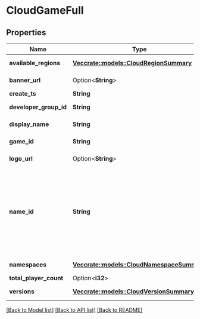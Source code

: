 # CloudGameFull

## Properties

Name | Type | Description | Notes
------------ | ------------- | ------------- | -------------
**available_regions** | [**Vec<crate::models::CloudRegionSummary>**](CloudRegionSummary.md) | A list of region summaries. | 
**banner_url** | Option<**String**> | The URL of this game's banner image. | [optional]
**create_ts** | **String** | RFC3339 timestamp. | 
**developer_group_id** | **String** | A universally unique identifier. | 
**display_name** | **String** | Represent a resource's readable display name. | 
**game_id** | **String** | A universally unique identifier. | 
**logo_url** | Option<**String**> | The URL of this game's logo image. | [optional]
**name_id** | **String** | A human readable short identifier used to references resources. Different than a `rivet.common#Uuid` because this is intended to be human readable. Different than `rivet.common#DisplayName` because this should not include special characters and be short. | 
**namespaces** | [**Vec<crate::models::CloudNamespaceSummary>**](CloudNamespaceSummary.md) | A list of namespace summaries. | 
**total_player_count** | Option<**i32**> | Unsigned 32 bit integer. | [optional]
**versions** | [**Vec<crate::models::CloudVersionSummary>**](CloudVersionSummary.md) | A list of version summaries. | 

[[Back to Model list]](../README.md#documentation-for-models) [[Back to API list]](../README.md#documentation-for-api-endpoints) [[Back to README]](../README.md)


